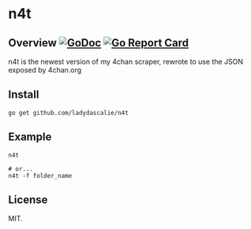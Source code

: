 # n4t

## Overview [![GoDoc](https://godoc.org/github.com/ladydascalie/n4t?status.svg)](https://godoc.org/github.com/ladydascalie/n4t) [![Go Report Card](https://goreportcard.com/badge/github.com/ladydascalie/n4t)](https://goreportcard.com/report/github.com/ladydascalie/n4t)

n4t is the newest version of my 4chan scraper, rewrote to use the JSON exposed by 4chan.org

## Install

```
go get github.com/ladydascalie/n4t
```

## Example

```
n4t

# or...
n4t -f folder_name
```

## License

MIT.
